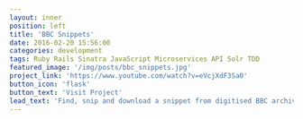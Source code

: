 ```yaml
---
layout: inner
position: left
title: 'BBC Snippets'
date: 2016-02-20 15:56:00
categories: development
tags: Ruby Rails Sinatra JavaScript Microservices API Solr TDD
featured_image: '/img/posts/bbc_snippets.jpg'
project_link: 'https://www.youtube.com/watch?v=eVcjXdF3Sa0'
button_icon: 'flask'
button_text: 'Visit Project'
lead_text: 'Find, snip and download a snippet from digitised BBC archives in under 5 mins'
---
```

